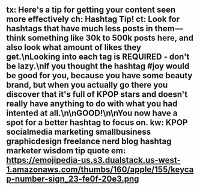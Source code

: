 tx: Here's a tip for getting your content seen more effectively 
ch: Hashtag Tip!
ct: Look for hashtags that have much less posts in them — think something like 30k to 500k posts here, and also look what amount of likes they get.\nLooking into each tag is REQUIRED - don't be lazy.\nIf you thought the hashtag #joy would be good for you, because you have some beauty brand, but when you actually go there you discover that it's full of KPOP stars and doesn't really have anything to do with what you had intented at all.\n\nGOOD!\n\nYou now have a spot for a better hashtag to focus on.
kw: KPOP socialmedia marketing smallbusiness graphicdesign freelance nerd blog hashtag marketer wisdom tip quote
em: https://emojipedia-us.s3.dualstack.us-west-1.amazonaws.com/thumbs/160/apple/155/keycap-number-sign_23-fe0f-20e3.png
---
